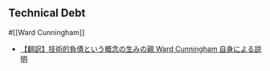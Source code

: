 ## Technical Debt

#[[Ward Cunningham]]

- [【翻訳】技術的負債という概念の生みの親 Ward Cunningham 自身による説明](https://t-wada.hatenablog.jp/entry/ward-explains-debt-metaphor)